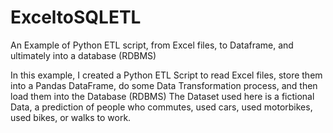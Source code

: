 # ExceltoSQLETL
An Example of Python ETL script, from Excel files, to Dataframe, and ultimately into a database (RDBMS)

In this example, I created a Python ETL Script to read Excel files, store them into a Pandas DataFrame, do some Data Transformation process, and then load them into the Database (RDBMS)
The Dataset used here is a fictional Data, a prediction of people who commutes, used cars, used motorbikes, used bikes, or walks to work.
